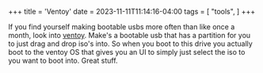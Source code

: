+++
title = 'Ventoy'
date = 2023-11-11T11:14:16-04:00
tags = [
    "tools",
]
+++

If you find yourself making bootable usbs more often than like once a month, look into [ventoy](https://www.ventoy.net). Make's a bootable usb that has a partition for you to just drag and drop iso's into. So when you boot to this drive you actually boot to the ventoy OS that gives you an UI to simply just select the iso to you want to boot into. Great stuff.
